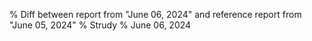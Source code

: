 % Diff between report from "June 06, 2024" and reference report from "June 05, 2024"
% Strudy
% June 06, 2024


